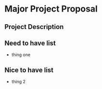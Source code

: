 # Major Project Proposal

## Project Description



## Need to have list
- thing one

## Nice to have list
- thing 2
